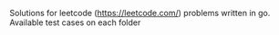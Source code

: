 Solutions for leetcode (https://leetcode.com/) problems written in go. Available test cases on each folder
